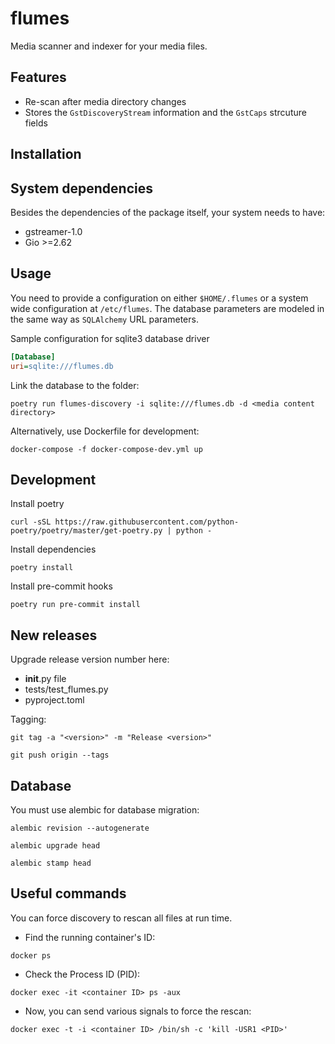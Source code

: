 # flumes
Media scanner and indexer for your media files.

## Features
* Re-scan after media directory changes
* Stores the `GstDiscoveryStream` information and the `GstCaps` strcuture fields

## Installation

## System dependencies
Besides the dependencies of the package itself, your system needs to have:
* gstreamer-1.0
* Gio >=2.62

## Usage
You need to provide a configuration on either `$HOME/.flumes` or a system wide configuration at `/etc/flumes`. The database parameters are modeled in the same way as `SQLAlchemy` URL parameters.

Sample configuration for sqlite3 database driver
```ini
[Database]
uri=sqlite:///flumes.db
```

Link the database to the folder:
```
poetry run flumes-discovery -i sqlite:///flumes.db -d <media content directory>  
```

Alternatively, use Dockerfile for development:
```
docker-compose -f docker-compose-dev.yml up
```

## Development
Install poetry
```
curl -sSL https://raw.githubusercontent.com/python-poetry/poetry/master/get-poetry.py | python -
```
Install dependencies
```
poetry install
```
Install pre-commit hooks
```
poetry run pre-commit install
```

## New releases
Upgrade release version number here:
* __init__.py file
* tests/test_flumes.py
* pyproject.toml

Tagging:
```
git tag -a "<version>" -m "Release <version>"
```
```
git push origin --tags
```

## Database
You must use alembic for database migration:
```
alembic revision --autogenerate
```
```
alembic upgrade head
```
```
alembic stamp head
```

## Useful commands
You can force discovery to rescan all files at run time.
* Find the running container's ID:
```
docker ps
```
* Check the Process ID (PID):
```
docker exec -it <container ID> ps -aux
```
* Now, you can send various signals to force the rescan:
```
docker exec -t -i <container ID> /bin/sh -c 'kill -USR1 <PID>'
```